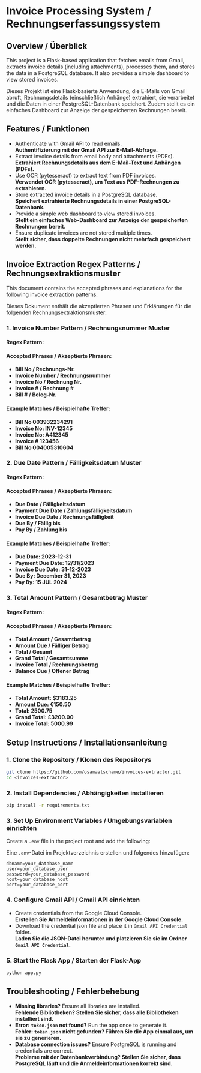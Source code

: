 
# Invoice Processing System / Rechnungserfassungssystem

## Overview / Überblick

This project is a Flask-based application that fetches emails from Gmail, extracts invoice details (including attachments), processes them, and stores the data in a PostgreSQL database. It also provides a simple dashboard to view stored invoices.

Dieses Projekt ist eine Flask-basierte Anwendung, die E-Mails von Gmail abruft, Rechnungsdetails (einschließlich Anhänge) extrahiert, sie verarbeitet und die Daten in einer PostgreSQL-Datenbank speichert. Zudem stellt es ein einfaches Dashboard zur Anzeige der gespeicherten Rechnungen bereit.

## Features / Funktionen

- Authenticate with Gmail API to read emails.  
  **Authentifizierung mit der Gmail API zur E-Mail-Abfrage.**
- Extract invoice details from email body and attachments (PDFs).  
  **Extrahiert Rechnungsdetails aus dem E-Mail-Text und Anhängen (PDFs).**
- Use OCR (pytesseract) to extract text from PDF invoices.  
  **Verwendet OCR (pytesseract), um Text aus PDF-Rechnungen zu extrahieren.**
- Store extracted invoice details in a PostgreSQL database.  
  **Speichert extrahierte Rechnungsdetails in einer PostgreSQL-Datenbank.**
- Provide a simple web dashboard to view stored invoices.  
  **Stellt ein einfaches Web-Dashboard zur Anzeige der gespeicherten Rechnungen bereit.**
- Ensure duplicate invoices are not stored multiple times.  
  **Stellt sicher, dass doppelte Rechnungen nicht mehrfach gespeichert werden.**

## Invoice Extraction Regex Patterns / Rechnungsextraktionsmuster

This document contains the accepted phrases and explanations for the following invoice extraction patterns:

Dieses Dokument enthält die akzeptierten Phrasen und Erklärungen für die folgenden Rechnungsextraktionsmuster:

### 1. Invoice Number Pattern / Rechnungsnummer Muster

#### Regex Pattern:


#### Accepted Phrases / Akzeptierte Phrasen:
- **Bill No / Rechnungs-Nr.**  
- **Invoice Number / Rechnungsnummer**  
- **Invoice No / Rechnung Nr.**  
- **Invoice # / Rechnung #**  
- **Bill # / Beleg-Nr.**  

#### Example Matches / Beispielhafte Treffer:
- **Bill No 003932234291**  
- **Invoice No: INV-12345**  
- **Invoice No: A412345**  
- **Invoice # 123456**  
- **Bill No 004005310604**  

### 2. Due Date Pattern / Fälligkeitsdatum Muster

#### Regex Pattern:

#### Accepted Phrases / Akzeptierte Phrasen:
- **Due Date / Fälligkeitsdatum**  
- **Payment Due Date / Zahlungsfälligkeitsdatum**  
- **Invoice Due Date / Rechnungsfälligkeit**  
- **Due By / Fällig bis**  
- **Pay By / Zahlung bis**  

#### Example Matches / Beispielhafte Treffer:
- **Due Date: 2023-12-31**  
- **Payment Due Date: 12/31/2023**  
- **Invoice Due Date: 31-12-2023**  
- **Due By: December 31, 2023**  
- **Pay By: 15 JUL 2024**  

### 3. Total Amount Pattern / Gesamtbetrag Muster

#### Regex Pattern:


#### Accepted Phrases / Akzeptierte Phrasen:
- **Total Amount / Gesamtbetrag**  
- **Amount Due / Fälliger Betrag**  
- **Total / Gesamt**  
- **Grand Total / Gesamtsumme**  
- **Invoice Total / Rechnungsbetrag**  
- **Balance Due / Offener Betrag**  

#### Example Matches / Beispielhafte Treffer:
- **Total Amount: $3183.25**  
- **Amount Due: €150.50**  
- **Total: 2500.75**  
- **Grand Total: £3200.00**  
- **Invoice Total: 5000.99**  

## Setup Instructions / Installationsanleitung

### 1. Clone the Repository / Klonen des Repositorys

```bash
git clone https://github.com/osamaalschame/invoices-extractor.git
cd <invoices-extractor>
```

### 2. Install Dependencies / Abhängigkeiten installieren

```bash
pip install -r requirements.txt
```

### 3. Set Up Environment Variables / Umgebungsvariablen einrichten

Create a `.env` file in the project root and add the following:

Eine `.env`-Datei im Projektverzeichnis erstellen und folgendes hinzufügen:

```env
dbname=your_database_name
user=your_database_user
password=your_database_password
host=your_database_host
port=your_database_port
```

### 4. Configure Gmail API / Gmail API einrichten

- Create credentials from the Google Cloud Console.  
  **Erstellen Sie Anmeldeinformationen in der Google Cloud Console.**  
- Download the credential json file and place it in `Gmail API Credential` folder.  
  **Laden Sie die JSON-Datei herunter und platzieren Sie sie im Ordner `Gmail API Credential`.**  

### 5. Start the Flask App / Starten der Flask-App

```bash
python app.py
```

## Troubleshooting / Fehlerbehebung

- **Missing libraries?** Ensure all libraries are installed.  
  **Fehlende Bibliotheken? Stellen Sie sicher, dass alle Bibliotheken installiert sind.**  
- **Error: `token.json` not found?** Run the app once to generate it.  
  **Fehler: `token.json` nicht gefunden? Führen Sie die App einmal aus, um sie zu generieren.**  
- **Database connection issues?** Ensure PostgreSQL is running and credentials are correct.  
  **Probleme mit der Datenbankverbindung? Stellen Sie sicher, dass PostgreSQL läuft und die Anmeldeinformationen korrekt sind.**  
